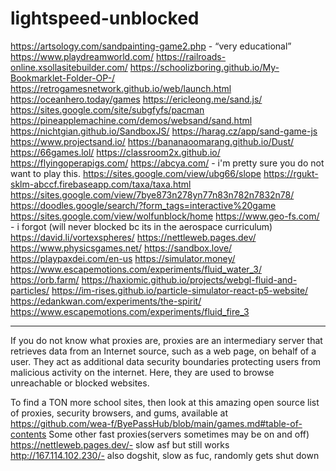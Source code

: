 # lightspeed-unblocked
https://artsology.com/sandpainting-game2.php - “very educational”
https://www.playdreamworld.com/
https://railroads-online.xsollasitebuilder.com/
https://schoolizboring.github.io/My-Bookmarklet-Folder-OP-/
https://retrogamesnetwork.github.io/web/launch.html
https://oceanhero.today/games
https://ericleong.me/sand.js/
https://sites.google.com/site/subgfyfs/pacman
https://pineapplemachine.com/demos/websand/sand.html
https://nichtgian.github.io/SandboxJS/
https://harag.cz/app/sand-game-js
https://www.projectsand.io/
https://bananaoomarang.github.io/Dust/
https://66games.lol/
https://classroom2x.github.io/
https://flyingoperapigs.com/
https://abcya.com/ - i'm pretty sure you do not want to play this.
https://sites.google.com/view/ubg66/slope
https://rgukt-sklm-abccf.firebaseapp.com/taxa/taxa.html
https://sites.google.com/view/7bye873n278yn77n83n782n7832n78/
https://doodles.google/search/?form_tags=interactive%20game
https://sites.google.com/view/wolfunblock/home
https://www.geo-fs.com/ - i forgot (will never blocked bc its in the aerospace curriculum)
https://david.li/vortexspheres/
https://nettleweb.pages.dev/
https://www.physicsgames.net/
https://sandbox.love/
https://playpaxdei.com/en-us
https://simulator.money/
https://www.escapemotions.com/experiments/fluid_water_3/
https://orb.farm/
https://haxiomic.github.io/projects/webgl-fluid-and-particles/
https://im-rises.github.io/particle-simulator-react-p5-website/
https://edankwan.com/experiments/the-spirit/
https://www.escapemotions.com/experiments/fluid_fire_3

_______________________________________________________________________________________
If you do not know what proxies are, proxies are an intermediary server that retrieves data from an Internet source, such as a web page, on behalf of a user. They act as additional data security boundaries protecting users from malicious activity on the internet. Here, they are used to browse unreachable or blocked websites.

To find a TON more school sites, then look at this amazing open source list of proxies, security browsers, and gums, available at https://github.com/wea-f/ByePassHub/blob/main/games.md#table-of-contents
Some other fast proxies(servers sometimes may be on and off)
https://nettleweb.pages.dev/- slow asf but still works
http://167.114.102.230/- also dogshit, slow as fuc, randomly  gets shut down
